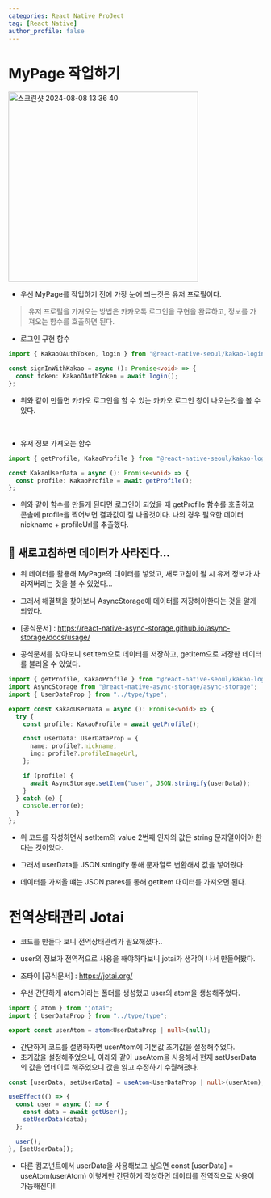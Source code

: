 ```yaml
---
categories: React Native ProJect
tag: [React Native]
author_profile: false
---
```


# MyPage 작업하기

<img width="376" alt="스크린샷 2024-08-08 13 36 40" src="https://github.com/user-attachments/assets/3e4f2147-a068-4090-a979-71f3c813dd4d">

- 우선 MyPage를 작업하기 전에 가장 눈에 띄는것은 유저 프로필이다.

> 유저 프로필을 가져오는 방법은 카카오톡 로그인을 구현을 완료하고, 정보를 가져오는 함수를 호출하면 된다.

- 로그인 구현 함수

```typescript
import { KakaoOAuthToken, login } from "@react-native-seoul/kakao-login";

const signInWithKakao = async (): Promise<void> => {
  const token: KakaoOAuthToken = await login();
};
```

- 위와 같이 만들면 카카오 로그인을 할 수 있는 카카오 로그인 창이 나오는것을 볼 수 있다.

<br>

- 유저 정보 가져오는 함수

```typescript
import { getProfile, KakaoProfile } from "@react-native-seoul/kakao-login";

const KakaoUserData = async (): Promise<void> => {
  const profile: KakaoProfile = await getProfile();
};
```

- 위와 같이 함수를 만들게 된다면 로그인이 되었을 때 getProfile 함수를 호출하고 콘솔에 profile을 찍어보면 결과값이 잘 나올것이다. 나의 경우 필요한 데이터 nickname + profileUrl를 추출했다.

## 🤔 새로고침하면 데이터가 사라진다...

- 위 데이터를 활용해 MyPage의 대이터를 넣었고, 새로고침이 될 시 유저 정보가 사라져버리는 것을 볼 수 있었다...
- 그래서 해결책을 찾아보니 AsyncStorage에 데이터를 저장해야한다는 것을 알게 되었다.

- [공식문서] : https://react-native-async-storage.github.io/async-storage/docs/usage/

- 공식문서를 찾아보니 setItem으로 데이터를 저장하고, getItem으로 저장한 데이터를 불러올 수 있었다.

```typescript
import { getProfile, KakaoProfile } from "@react-native-seoul/kakao-login";
import AsyncStorage from "@react-native-async-storage/async-storage";
import { UserDataProp } from "../type/type";

export const KakaoUserData = async (): Promise<void> => {
  try {
    const profile: KakaoProfile = await getProfile();

    const userData: UserDataProp = {
      name: profile?.nickname,
      img: profile?.profileImageUrl,
    };

    if (profile) {
      await AsyncStorage.setItem("user", JSON.stringify(userData));
    }
  } catch (e) {
    console.error(e);
  }
};
```

- 위 코드를 작성하면서 setItem의 value 2번째 인자의 값은 string 문자열이어야 한다는 것이었다.
- 그래서 userData를 JSON.stringify 통해 문자열로 변환해서 값을 넣어줬다.

- 데이터를 가져올 떄는 JSON.pares를 통해 getItem 대이터를 가져오면 된다.

# 전역상태관리 Jotai

- 코드를 만들다 보니 전역상태관리가 필요해졌다..
- user의 정보가 전역적으로 사용을 해야하다보니 jotai가 생각이 나서 만들어봤다.

- 조타이 [공식문서] : https://jotai.org/
- 우선 간단하게 atom이라는 폴더를 생성했고 user의 atom을 생성해주었다.

```typescript
import { atom } from "jotai";
import { UserDataProp } from "../type/type";

export const userAtom = atom<UserDataProp | null>(null);
```

- 간단하게 코드를 설명하자면 userAtom에 기본값 초기값을 설정해주었다.
- 초기값을 설정해주었으니, 아래와 같이 useAtom을 사용해서 현재 setUserData의 값을 업데이트 해주었으니 값을 읽고 수정하기 수월해졌다.

```typescript
const [userData, setUserData] = useAtom<UserDataProp | null>(userAtom);

useEffect(() => {
  const user = async () => {
    const data = await getUser();
    setUserData(data);
  };

  user();
}, [setUserData]);
```

- 다른 컴포넌트에서 userData을 사용해보고 싶으면 const [userData] = useAtom(userAtom) 이렇게만 간단하게 작성하면 데이터를 전역적으로 사용이 가능해진다!!
